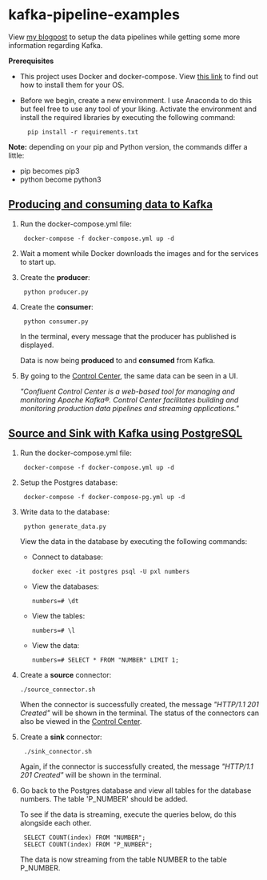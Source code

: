 # kafka-pipeline-examples
View [my blogpost](https://medium.com/@wesleybos99/your-first-data-pipeline-with-kafka-8ed9728e37b0?source=friends_link&sk=535e6b34af8889002b816d0b3802fcc7) to setup the data pipelines while getting some more information regarding Kafka.

**Prerequisites**
* This project uses Docker and docker-compose. View [this link](https://docs.docker.com/compose/install/) to find out how to install them for your OS.

* Before we begin, create a new environment. I use Anaconda to do this but feel free to use any tool of your liking.     Activate the environment and install the required libraries by executing the following command:
        
        pip install -r requirements.txt
**Note:** depending on your pip and Python version, the commands differ a little:
* pip becomes pip3
* python become python3

## [Producing and consuming data to Kafka](https://github.com/Wesley-Bos/kafka-pipeline-examples/tree/master/producer-consumer)
1. Run the docker-compose.yml file:
        
        docker-compose -f docker-compose.yml up -d
2. Wait a moment while Docker downloads the images and for the services to start up.
3. Create the **producer**:
        
        python producer.py
4. Create the **consumer**:

        python consumer.py
   In the terminal, every message that the producer has published is displayed.
   
   Data is now being **produced** to and **consumed** from Kafka.
   
5. By going to the [Control Center](http://localhost:9021), the same data can be seen in a UI.
   
   *"Confluent Control Center is a web-based tool for managing and monitoring Apache Kafka®. Control Center facilitates building and monitoring production data pipelines and streaming applications."*

## [Source and Sink with Kafka using PostgreSQL](https://github.com/Wesley-Bos/kafka-pipeline-examples/tree/master/source-sink)
1. Run the docker-compose.yml file:

        docker-compose -f docker-compose.yml up -d
2. Setup the Postgres database:
        
        docker-compose -f docker-compose-pg.yml up -d
3. Write data to the database:

        python generate_data.py
        
   View the data in the database by executing the following commands:    
   * Connect to database:
         
         docker exec -it postgres psql -U pxl numbers
   * View the databases:       
   
         numbers=# \dt
   * View the tables:
         
         numbers=# \l
   * View the data:
   
         numbers=# SELECT * FROM "NUMBER" LIMIT 1;
4. Create a **source** connector:
  
       ./source_connector.sh
   When the connector is successfully created, the message *"HTTP/1.1 201 Created"* will be shown in the terminal.
   The status of the connectors can also be viewed in the [Control Center](http://localhost:9021).
5. Create a **sink** connector:
  
        ./sink_connector.sh
   Again, if the connector is successfully created, the message *"HTTP/1.1 201 Created"* will be shown in the terminal.
6. Go back to the Postgres database and view all tables for the database numbers. The table 'P_NUMBER' should be added. 
    
    To see if the data is streaming, execute the queries below, do this alongside each other.
   
        SELECT COUNT(index) FROM "NUMBER";
        SELECT COUNT(index) FROM "P_NUMBER";
   
    The data is now streaming from the table NUMBER to the table P_NUMBER.
